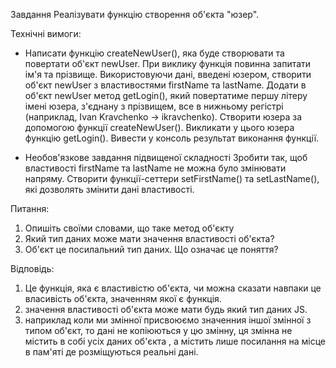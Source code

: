 Завдання
Реалізувати функцію створення об'єкта "юзер".

Технічні вимоги:

-   Написати функцію createNewUser(), яка буде створювати та повертати об'єкт newUser.
    При виклику функція повинна запитати ім'я та прізвище.
    Використовуючи дані, введені юзером, створити об'єкт newUser з властивостями firstName та lastName.
    Додати в об'єкт newUser метод getLogin(), який повертатиме першу літеру імені юзера, з'єднану з прізвищем, все в нижньому регістрі (наприклад, Ivan Kravchenko → ikravchenko).
    Створити юзера за допомогою функції createNewUser(). Викликати у цього юзера функцію getLogin(). Вивести у консоль результат виконання функції.

-   Необов'язкове завдання підвищеної складності
    Зробити так, щоб властивості firstName та lastName не можна було змінювати напряму. Створити функції-сеттери setFirstName() та setLastName(), які дозволять змінити дані властивості.

Питання:

1. Опишіть своїми словами, що таке метод об'єкту
2. Який тип даних може мати значення властивості об'єкта?
3. Об'єкт це посилальний тип даних. Що означає це поняття?

Відповідь:

1. Це функція, яка є властивістю об'єкта, чи можна сказати навпаки це власивість об'єкта, значенням якої є функція.
2. значення властивості об'єкта може мати будь який тип даних JS.
3. наприклад коли ми змінної присвоюємо значенния іншої змінної з типом об'єкт, то дані не копіюються у цю змінну, ця змінна не містить в собі усіх даних об'єкта , а містить лише посилання на місце в пам'яті де розміщуються реальні дані.
